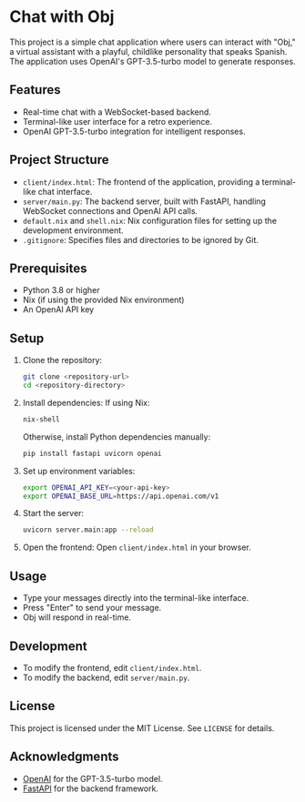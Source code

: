 # Chat with Obj

This project is a simple chat application where users can interact with "Obj," a virtual assistant with a playful, childlike personality that speaks Spanish. The application uses OpenAI's GPT-3.5-turbo model to generate responses.

## Features

- Real-time chat with a WebSocket-based backend.
- Terminal-like user interface for a retro experience.
- OpenAI GPT-3.5-turbo integration for intelligent responses.

## Project Structure

- `client/index.html`: The frontend of the application, providing a terminal-like chat interface.
- `server/main.py`: The backend server, built with FastAPI, handling WebSocket connections and OpenAI API calls.
- `default.nix` and `shell.nix`: Nix configuration files for setting up the development environment.
- `.gitignore`: Specifies files and directories to be ignored by Git.

## Prerequisites

- Python 3.8 or higher
- Nix (if using the provided Nix environment)
- An OpenAI API key

## Setup

1. Clone the repository:
   ```bash
   git clone <repository-url>
   cd <repository-directory>
   ```

2. Install dependencies:
   If using Nix:
   ```bash
   nix-shell
   ```
   Otherwise, install Python dependencies manually:
   ```bash
   pip install fastapi uvicorn openai
   ```

3. Set up environment variables:
   ```bash
   export OPENAI_API_KEY=<your-api-key>
   export OPENAI_BASE_URL=https://api.openai.com/v1
   ```

4. Start the server:
   ```bash
   uvicorn server.main:app --reload
   ```

5. Open the frontend:
   Open `client/index.html` in your browser.

## Usage

- Type your messages directly into the terminal-like interface.
- Press "Enter" to send your message.
- Obj will respond in real-time.

## Development

- To modify the frontend, edit `client/index.html`.
- To modify the backend, edit `server/main.py`.

## License

This project is licensed under the MIT License. See `LICENSE` for details.

## Acknowledgments

- [OpenAI](https://openai.com) for the GPT-3.5-turbo model.
- [FastAPI](https://fastapi.tiangolo.com) for the backend framework.
